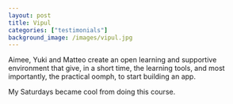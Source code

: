 ```yaml
---
layout: post
title: Vipul
categories: ["testimonials"]
background_image: /images/vipul.jpg
---
```


Aimee, Yuki and Matteo create an open learning and supportive environment that give, in a short time, the learning tools, and most importantly, the practical oomph, to start building an app. 

My Saturdays became cool from doing this course.